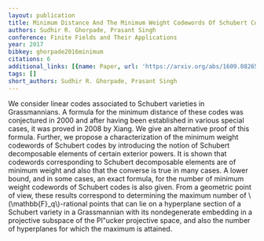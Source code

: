```yaml
---
layout: publication
title: Minimum Distance And The Minimum Weight Codewords Of Schubert Codes
authors: Sudhir R. Ghorpade, Prasant Singh
conference: Finite Fields and Their Applications
year: 2017
bibkey: ghorpade2016minimum
citations: 6
additional_links: [{name: Paper, url: 'https://arxiv.org/abs/1609.08265'}]
tags: []
short_authors: Sudhir R. Ghorpade, Prasant Singh
---
```

We consider linear codes associated to Schubert varieties in Grassmannians. A
formula for the minimum distance of these codes was conjectured in 2000 and
after having been established in various special cases, it was proved in 2008
by Xiang. We give an alternative proof of this formula. Further, we propose a
characterization of the minimum weight codewords of Schubert codes by
introducing the notion of Schubert decomposable elements of certain exterior
powers. It is shown that codewords corresponding to Schubert decomposable
elements are of minimum weight and also that the converse is true in many
cases. A lower bound, and in some cases, an exact formula, for the number of
minimum weight codewords of Schubert codes is also given. From a geometric
point of view, these results correspond to determining the maximum number of
\\(\mathbb\{F\}_q\\)-rational points that can lie on a hyperplane section of a
Schubert variety in a Grassmannian with its nondegenerate embedding in a
projective subspace of the Pl\"ucker projective space, and also the number of
hyperplanes for which the maximum is attained.